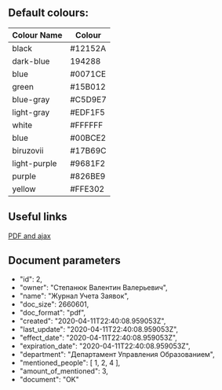 ## Default colours:

| Colour Name  | Colour  |
| ------------ | ------- |
| black        | #12152A |
| dark-blue    | 194288  |
| blue         | #0071CE |
| green        | #15B012 |
| blue-gray    | #C5D9E7 |
| light-gray   | #EDF1F5 |
| white        | #FFFFFF |
| blue         | #00BCE2 |
| biruzovii    | #17B69C |
| light-purple | #9681F2 |
| purple       | #826BE9 |
| yellow       | #FFE302 |

## Useful links

[PDF and ajax](https://stackoverflow.com/questions/14559060/display-pdf-using-an-ajax-call)

## Document parameters

-   "id": 2,
-   "owner": "Степанюк Валентин Валерьевич",
-   "name": "Журнал Учета Заявок",
-   "doc_size": 2660601,
-   "doc_format": "pdf",
-   "created": "2020-04-11T22:40:08.959053Z",
-   "last_update": "2020-04-11T22:40:08.959053Z",
-   "effect_date": "2020-04-11T22:40:08.959053Z",
-   "expiration_date": "2020-04-11T22:40:08.959053Z",
-   "department": "Департамент Управления Образованием",
-   "mentioned_people": [
    1,
    2,
    4
    ],
-   "amount_of_mentioned": 3,
-   "document": "OK"
